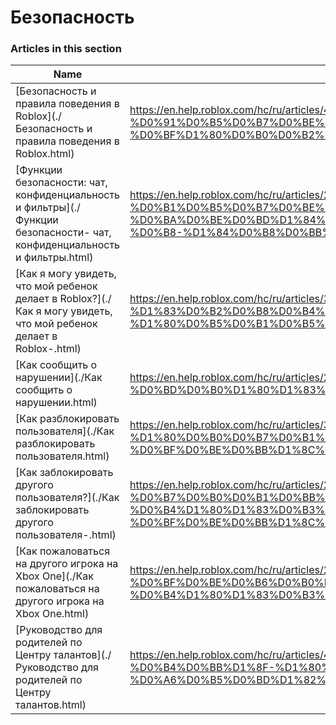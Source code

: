 # Безопасность  
### Articles in this section
Name|URL
-|-
[Безопасность и правила поведения в Roblox](./Безопасность и правила поведения в Roblox.html) |https://en.help.roblox.com/hc/ru/articles/4407444339348-%D0%91%D0%B5%D0%B7%D0%BE%D0%BF%D0%B0%D1%81%D0%BD%D0%BE%D1%81%D1%82%D1%8C-%D0%B8-%D0%BF%D1%80%D0%B0%D0%B2%D0%B8%D0%BB%D0%B0-%D0%BF%D0%BE%D0%B2%D0%B5%D0%B4%D0%B5%D0%BD%D0%B8%D1%8F-%D0%B2-Roblox
[Функции безопасности: чат, конфиденциальность и фильтры](./Функции безопасности- чат, конфиденциальность и фильтры.html) |https://en.help.roblox.com/hc/ru/articles/203313120-%D0%A4%D1%83%D0%BD%D0%BA%D1%86%D0%B8%D0%B8-%D0%B1%D0%B5%D0%B7%D0%BE%D0%BF%D0%B0%D1%81%D0%BD%D0%BE%D1%81%D1%82%D0%B8-%D1%87%D0%B0%D1%82-%D0%BA%D0%BE%D0%BD%D1%84%D0%B8%D0%B4%D0%B5%D0%BD%D1%86%D0%B8%D0%B0%D0%BB%D1%8C%D0%BD%D0%BE%D1%81%D1%82%D1%8C-%D0%B8-%D1%84%D0%B8%D0%BB%D1%8C%D1%82%D1%80%D1%8B
[Как я могу увидеть, что мой ребенок делает в Roblox?](./Как я могу увидеть, что мой ребенок делает в Roblox-.html) |https://en.help.roblox.com/hc/ru/articles/360031384652-%D0%9A%D0%B0%D0%BA-%D1%8F-%D0%BC%D0%BE%D0%B3%D1%83-%D1%83%D0%B2%D0%B8%D0%B4%D0%B5%D1%82%D1%8C-%D1%87%D1%82%D0%BE-%D0%BC%D0%BE%D0%B9-%D1%80%D0%B5%D0%B1%D0%B5%D0%BD%D0%BE%D0%BA-%D0%B4%D0%B5%D0%BB%D0%B0%D0%B5%D1%82-%D0%B2-Roblox-
[Как сообщить о нарушении](./Как сообщить о нарушении.html) |https://en.help.roblox.com/hc/ru/articles/203312410-%D0%9A%D0%B0%D0%BA-%D1%81%D0%BE%D0%BE%D0%B1%D1%89%D0%B8%D1%82%D1%8C-%D0%BE-%D0%BD%D0%B0%D1%80%D1%83%D1%88%D0%B5%D0%BD%D0%B8%D0%B8
[Как разблокировать пользователя](./Как разблокировать пользователя.html) |https://en.help.roblox.com/hc/ru/articles/360033386312-%D0%9A%D0%B0%D0%BA-%D1%80%D0%B0%D0%B7%D0%B1%D0%BB%D0%BE%D0%BA%D0%B8%D1%80%D0%BE%D0%B2%D0%B0%D1%82%D1%8C-%D0%BF%D0%BE%D0%BB%D1%8C%D0%B7%D0%BE%D0%B2%D0%B0%D1%82%D0%B5%D0%BB%D1%8F
[Как заблокировать другого пользователя?](./Как заблокировать другого пользователя-.html) |https://en.help.roblox.com/hc/ru/articles/203314270-%D0%9A%D0%B0%D0%BA-%D0%B7%D0%B0%D0%B1%D0%BB%D0%BE%D0%BA%D0%B8%D1%80%D0%BE%D0%B2%D0%B0%D1%82%D1%8C-%D0%B4%D1%80%D1%83%D0%B3%D0%BE%D0%B3%D0%BE-%D0%BF%D0%BE%D0%BB%D1%8C%D0%B7%D0%BE%D0%B2%D0%B0%D1%82%D0%B5%D0%BB%D1%8F-
[Как пожаловаться на другого игрока на Xbox One](./Как пожаловаться на другого игрока на Xbox One.html) |https://en.help.roblox.com/hc/ru/articles/206210440-%D0%9A%D0%B0%D0%BA-%D0%BF%D0%BE%D0%B6%D0%B0%D0%BB%D0%BE%D0%B2%D0%B0%D1%82%D1%8C%D1%81%D1%8F-%D0%BD%D0%B0-%D0%B4%D1%80%D1%83%D0%B3%D0%BE%D0%B3%D0%BE-%D0%B8%D0%B3%D1%80%D0%BE%D0%BA%D0%B0-%D0%BD%D0%B0-Xbox-One
[Руководство для родителей по Центру талантов](./Руководство для родителей по Центру талантов.html) |https://en.help.roblox.com/hc/ru/articles/4404630280980-%D0%A0%D1%83%D0%BA%D0%BE%D0%B2%D0%BE%D0%B4%D1%81%D1%82%D0%B2%D0%BE-%D0%B4%D0%BB%D1%8F-%D1%80%D0%BE%D0%B4%D0%B8%D1%82%D0%B5%D0%BB%D0%B5%D0%B9-%D0%BF%D0%BE-%D0%A6%D0%B5%D0%BD%D1%82%D1%80%D1%83-%D1%82%D0%B0%D0%BB%D0%B0%D0%BD%D1%82%D0%BE%D0%B2